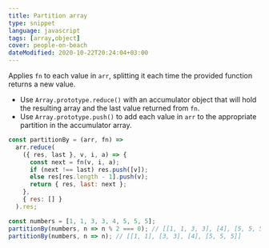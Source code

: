 ```yaml
---
title: Partition array
type: snippet
language: javascript
tags: [array,object]
cover: people-on-beach
dateModified: 2020-10-22T20:24:04+03:00
---
```


Applies `fn` to each value in `arr`, splitting it each time the provided function returns a new value.

- Use `Array.prototype.reduce()` with an accumulator object that will hold the resulting array and the last value returned from `fn`.
- Use `Array.prototype.push()` to add each value in `arr` to the appropriate partition in the accumulator array.

```js
const partitionBy = (arr, fn) =>
  arr.reduce(
    ({ res, last }, v, i, a) => {
      const next = fn(v, i, a);
      if (next !== last) res.push([v]);
      else res[res.length - 1].push(v);
      return { res, last: next };
    },
    { res: [] }
  ).res;
```

```js
const numbers = [1, 1, 3, 3, 4, 5, 5, 5];
partitionBy(numbers, n => n % 2 === 0); // [[1, 1, 3, 3], [4], [5, 5, 5]]
partitionBy(numbers, n => n); // [[1, 1], [3, 3], [4], [5, 5, 5]]
```
